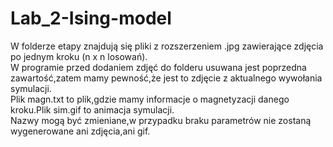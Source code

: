 # Lab_2-Ising-model
W folderze etapy znajdują się pliki z rozszerzeniem .jpg zawierające zdjęcia po jednym kroku (n x n losowań).<br />
W programie przed dodaniem zdjęć do folderu usuwana jest poprzedna zawartość,zatem mamy pewność,że jest to zdjęcie z aktualnego wywołania symulacji.<br />
Plik magn.txt to plik,gdzie mamy informacje o magnetyzacji danego kroku.Plik sim.gif to animacja symulacji. <br />
Nazwy mogą być zmieniane,w przypadku braku parametrów nie zostaną wygenerowane ani zdjęcia,ani gif.
